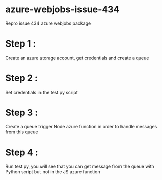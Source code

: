 # azure-webjobs-issue-434
Repro issue 434 azure webjobs package

# Step 1 : 
Create an azure storage account, get credentials and create a queue

# Step 2 : 
Set credentials in the test.py script 

# Step 3 : 
Create a queue trigger Node azure function in order to handle messages from this queue

# Step 4 : 
Run test.py, you will see that you can get message from the queue with Python script but not in the JS azure function

